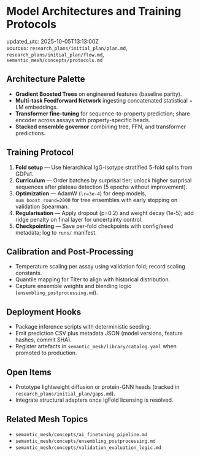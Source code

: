 # Model Architectures and Training Protocols

updated_utc: 2025-10-05T13:13:00Z  
sources: `research_plans/initial_plan/plan.md`, `research_plans/initial_plan/flow.md`, `semantic_mesh/concepts/protocols.md`

## Architecture Palette
- **Gradient Boosted Trees** on engineered features (baseline parity).
- **Multi-task Feedforward Network** ingesting concatenated statistical + LM embeddings.
- **Transformer fine-tuning** for sequence-to-property prediction; share encoder across assays with property-specific heads.
- **Stacked ensemble governor** combining tree, FFN, and transformer predictions.

## Training Protocol
1. **Fold setup** — Use hierarchical IgG-isotype stratified 5-fold splits from GDPa1.
2. **Curriculum** — Order batches by surprisal tier; unlock higher surprisal sequences after plateau detection (5 epochs without improvement).
3. **Optimization** — AdamW (`lr=3e-4`) for deep models, `num_boost_round=2000` for tree ensembles with early stopping on validation Spearman.
4. **Regularisation** — Apply dropout (p=0.2) and weight decay (1e-5); add ridge penalty on final layer for uncertainty control.
5. **Checkpointing** — Save per-fold checkpoints with config/seed metadata; log to `runs/` manifest.

## Calibration and Post-Processing
- Temperature scaling per assay using validation fold; record scaling constants.
- Quantile mapping for Titer to align with historical distribution.
- Capture ensemble weights and blending logic (`ensembling_postprocessing.md`).

## Deployment Hooks
- Package inference scripts with deterministic seeding.
- Emit prediction CSV plus metadata JSON (model versions, feature hashes, commit SHA).
- Register artefacts in `semantic_mesh/library/catalog.yaml` when promoted to production.

## Open Items
- Prototype lightweight diffusion or protein-GNN heads (tracked in `research_plans/initial_plan/gaps.md`).
- Integrate structural adapters once IgFold licensing is resolved.

## Related Mesh Topics
- `semantic_mesh/concepts/ai_finetuning_pipeline.md`
- `semantic_mesh/concepts/ensembling_postprocessing.md`
- `semantic_mesh/concepts/validation_evaluation_logic.md`
